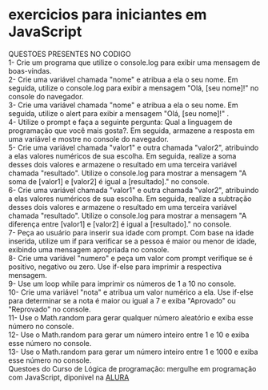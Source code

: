 # exercicios para iniciantes em JavaScript

QUESTOES PRESENTES NO CODIGO </br>
1- Crie um programa que utilize o console.log para exibir uma mensagem de boas-vindas. </br>
2- Crie uma variável chamada "nome" e atribua a ela o seu nome. Em seguida, utilize o console.log para exibir a mensagem "Olá, [seu nome]!" no console do navegador.</br>
3- Crie uma variável chamada "nome" e atribua a ela o seu nome. Em seguida, utilize o alert para exibir a mensagem "Olá, [seu nome]!" .</br>
4- Utilize o prompt e faça a seguinte pergunta: Qual a linguagem de programação que você mais gosta?. Em seguida, armazene a resposta em uma variável e mostre no console do navegador.</br>
5- Crie uma variável chamada "valor1" e outra chamada "valor2", atribuindo a elas valores numéricos de sua escolha. Em seguida, realize a soma desses dois valores e armazene o resultado em uma terceira variável chamada "resultado". Utilize o console.log para mostrar a mensagem "A soma de [valor1] e [valor2] é igual a [resultado]." no console.</br>
6- Crie uma variável chamada "valor1" e outra chamada "valor2", atribuindo a elas valores numéricos de sua escolha. Em seguida, realize a subtração desses dois valores e armazene o resultado em uma terceira variável chamada "resultado". Utilize o console.log para mostrar a mensagem "A diferença entre [valor1] e [valor2] é igual a [resultado]." no console.</br>
7- Peça ao usuário para inserir sua idade com prompt. Com base na idade inserida, utilize um if para verificar se a pessoa é maior ou menor de idade, exibindo uma mensagem apropriada no console.</br>
8- Crie uma variável "numero" e peça um valor com prompt verifique se é positivo, negativo ou zero. Use if-else para imprimir a respectiva mensagem.</br>
9- Use um loop while para imprimir os números de 1 a 10 no console.</br>
10- Crie uma variável "nota" e atribua um valor numérico a ela. Use if-else para determinar se a nota é maior ou igual a 7 e exiba "Aprovado" ou "Reprovado" no console.</br>
11- Use o Math.random para gerar qualquer número aleatório e exiba esse número no console.</br>
12- Use o Math.random para gerar um número inteiro entre 1 e 10 e exiba esse número no console.</br>
13- Use o Math.random para gerar um número inteiro entre 1 e 1000 e exiba esse número no console.</br>
Questoes do Curso de Lógica de programação: mergulhe em programação com JavaScript, diponivel na <a href="https://cursos.alura.com.br/course/logica-programacao-mergulhe-programacao-javascript">ALURA</a>
